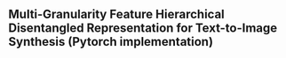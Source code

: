 ## Multi-Granularity Feature Hierarchical Disentangled Representation for Text-to-Image Synthesis (Pytorch implementation)


